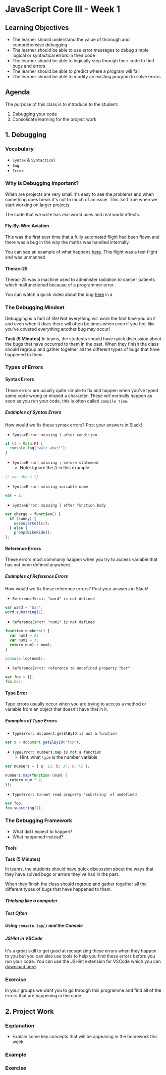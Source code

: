 # JavaScript Core III - Week 1

## Learning Objectives

- The learner should understand the value of thorough and comprehensive debugging
- The learner should be able to use error messages to debug simple logical or syntactical errors in their code
- The learner should be able to logically step through their code to find bugs and errors
- The learner should be able to predict where a program will fail
- The learner should be able to modify an existing program to solve errors

## Agenda

The purpose of this class is to introduce to the student:

1. Debugging your code
2. Consolidate learning for the project work

## 1. Debugging

### Vocabulary

- `Syntax` & `Syntactical`
- `Bug`
- `Error`

### Why is Debugging Important?

When are projects are very small it's easy to see the problems and when something does break it's not to much of an issue. This isn't true when we start working on larger projects.

The code that we write has real world uses and real world effects.

#### Fly-By-Wire Aviation

This was the first ever time that a fully automated flight had been flown and there was a bug in the way the maths was handled internally.

You can see an example of what happens [here](https://www.youtube.com/watch?v=BxlBhucGayA). This flight was a test flight and was unmanned.

#### Therac-25

Therac-25 was a machine used to administer radiation to cancer patients which malfunctioned because of a programmer error.

You can watch a quick video about the bug [here](https://www.youtube.com/watch?v=izGSOsAGIVQ) in a

### The Debugging Mindset

Debugging is a fact of life! Not everything will work the first time you do it and even when it does there will often be times when even if you feel like you've covered everything another bug may occur!

**Task (5 Minutes)**
In teams, the students should have quick discussion about the bugs that have occurred to them in the past. When they finish the class should regroup and gather together all the different types of bugs that have happened to them.

### Types of Errors

#### Syntax Errors

These errors are usually quite simple to fix and happen when you've typed some code wrong or missed a character. These will normally happen as soon as you run your code, this is often called `compile time`.

##### Examples of Syntax Errors

How would we fix these syntax errors? Post your answers in Slack!

- `SyntaxError: missing ) after condition`

```javascript
if (3 > Math.PI {
  console.log("wait what?");
}
```

- `SyntaxError: missing ; before statement`
  - Note: Ignore the // in this example

```javascript
// var obj = {}
```

- `SyntaxError: missing variable name`

```javascript
var = 1;
```

- `SyntaxError: missing } after function body`

```javascript
var charge = function() {
  if (sunny) {
    useSolarCells();
  } else {
    promptBikeRide();
};
```

#### Reference Errors

These errors most commonly happen when you try to access variable that has not been defined anywhere.

##### Examples of Reference Errors

How would we fix these reference errors? Post your answers in Slack!

- `ReferenceError: "word" is not defined`

```javascript
var ward = "bar";
word.substring(1);
```

- `ReferenceError: "num1" is not defined`

```javascript
function numbers() {
  var num1 = 2;
  var num2 = 3;
  return num1 + num2;
}

console.log(num1);
```

- `ReferenceError: reference to undefined property "bar"`

```javascript
var foo = {};
foo.bar;
```

#### Type Error

Type errors usually occur when you are trying to access a method or variable from an object that doesn't have that in it.

##### Examples of Type Errors

- `TypeError: document.getElByID is not a function`

```javascript
var x = document.getElById("foo");
```

- `TypeError: numbers.map is not a function`
  - Hint: what `type` is the number variable

```javascript
var numbers = { a: 13, b: 37, c: 42 };

numbers.map(function (num) {
  return num * 2;
});
```

- `TypeError: Cannot read property 'substring' of undefined`

```javascript
var foo;
foo.substring(1);
```

### The Debugging Framework

- What did I expect to happen?
- What happened instead?

#### Tools

**Task (5 Minutes)**

In teams, the students should have quick discussion about the ways that they have solved bugs or errors they've had in the past.

When they finish the class should regroup and gather together all the different types of bugs that have happened to them.

##### Thinking like a computer

<!-- TO DO -->

##### Test Often

<!-- TO DO -->

##### Using `console.log()` and the Console

<!-- TO DO -->

##### JSHint in VSCode

It's a great skill to get good at recognizing these errors when they happen to you but you can also use tools to help you find these errors before you run your code. You can use the JSHint extension for VSCode which you can [download here](https://marketplace.visualstudio.com/items?itemName=dbaeumer.jshint).

### Exercise

In your groups we want you to go through this programme and find all of the errors that are happening in the code.

<!-- Add exercises here -->

## 2. Project Work

### Explanation

- Explain some key concepts that will be appearing in the homework this week

### Example

<!-- TODO -->

### Exercise

<!-- TODO -->
